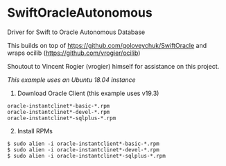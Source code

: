 # SwiftOracleAutonomous
Driver for Swift to Oracle Autonomous Database

This builds on top of https://github.com/goloveychuk/SwiftOracle and wraps ocilib (https://github.com/vrogier/ocilib)

Shoutout to Vincent Rogier (vrogier) himself for assistance on this project.

_This example uses an Ubuntu 18.04 instance_

1. Download Oracle Client (this example uses v19.3)
```
oracle-instantclinet*-basic-*.rpm
oracle-instantclinet*-devel-*.rpm
oracle-instantclinet*-sqlplus-*.rpm
```

2. Install RPMs
```
$ sudo alien -i oracle-instantclient*-basic-*.rpm
$ sudo alien -i oracle-instantclinet*-devel-*.rpm
$ sudo alien -i oracle-instantclinet*-sqlplus-*.rpm
```

